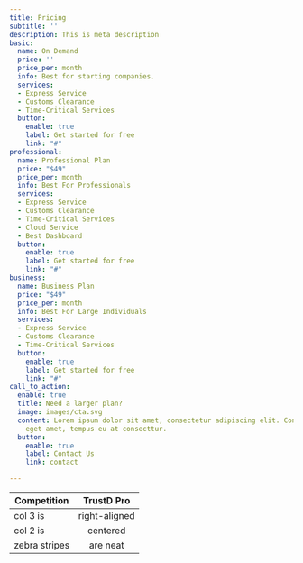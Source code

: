 ```yaml
---
title: Pricing
subtitle: ''
description: This is meta description
basic:
  name: On Demand
  price: ''
  price_per: month
  info: Best for starting companies.
  services:
  - Express Service
  - Customs Clearance
  - Time-Critical Services
  button:
    enable: true
    label: Get started for free
    link: "#"
professional:
  name: Professional Plan
  price: "$49"
  price_per: month
  info: Best For Professionals
  services:
  - Express Service
  - Customs Clearance
  - Time-Critical Services
  - Cloud Service
  - Best Dashboard
  button:
    enable: true
    label: Get started for free
    link: "#"
business:
  name: Business Plan
  price: "$49"
  price_per: month
  info: Best For Large Individuals
  services:
  - Express Service
  - Customs Clearance
  - Time-Critical Services
  button:
    enable: true
    label: Get started for free
    link: "#"
call_to_action:
  enable: true
  title: Need a larger plan?
  image: images/cta.svg
  content: Lorem ipsum dolor sit amet, consectetur adipiscing elit. Consequat tristique
    eget amet, tempus eu at consecttur.
  button:
    enable: true
    label: Contact Us
    link: contact

---
```

| Competition   | TrustD Pro    |
| ------------- |:-------------:|
| col 3 is      | right-aligned |
| col 2 is      | centered      |
| zebra stripes | are neat      |
